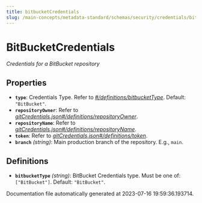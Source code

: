 ```yaml
---
title: bitbucketCredentials
slug: /main-concepts/metadata-standard/schemas/security/credentials/bitbucketcredentials
---
```


# BitBucketCredentials

*Credentials for a BitBucket repository*

## Properties

- **`type`**: Credentials Type. Refer to *[#/definitions/bitbucketType](#definitions/bitbucketType)*. Default: `"BitBucket"`.
- **`repositoryOwner`**: Refer to *[gitCredentials.json#/definitions/repositoryOwner](#tCredentials.json#/definitions/repositoryOwner)*.
- **`repositoryName`**: Refer to *[gitCredentials.json#/definitions/repositoryName](#tCredentials.json#/definitions/repositoryName)*.
- **`token`**: Refer to *[gitCredentials.json#/definitions/token](#tCredentials.json#/definitions/token)*.
- **`branch`** *(string)*: Main production branch of the repository. E.g., `main`.
## Definitions

- <a id="definitions/bitbucketType"></a>**`bitbucketType`** *(string)*: BitBucket Credentials type. Must be one of: `["BitBucket"]`. Default: `"BitBucket"`.


Documentation file automatically generated at 2023-07-16 19:59:36.193714.
